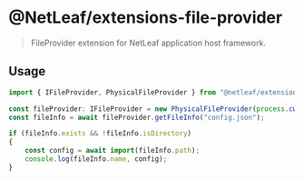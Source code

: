 # @NetLeaf/extensions-file-provider
> FileProvider extension for NetLeaf application host framework.

## Usage

```typescript
import { IFileProvider, PhysicalFileProvider } from "@netleaf/extensions-file-provider";

const fileProvider: IFileProvider = new PhysicalFileProvider(process.cwd());
const fileInfo = await fileProvider.getFileInfo("config.json");

if (fileInfo.exists && !fileInfo.isDirectory)
{
	const config = await import(fileInfo.path);
	console.log(fileInfo.name, config);
}
```